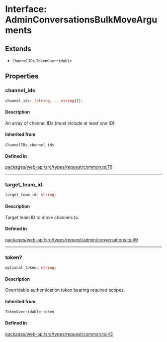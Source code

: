 # Interface: AdminConversationsBulkMoveArguments

## Extends

- `ChannelIDs`.`TokenOverridable`

## Properties

### channel\_ids

```ts
channel_ids: [string, ...string[]];
```

#### Description

An array of channel IDs (must include at least one ID).

#### Inherited from

`ChannelIDs.channel_ids`

#### Defined in

[packages/web-api/src/types/request/common.ts:76](https://github.com/slackapi/node-slack-sdk/blob/main/packages/web-api/src/types/request/common.ts#L76)

***

### target\_team\_id

```ts
target_team_id: string;
```

#### Description

Target team ID to move channels to.

#### Defined in

[packages/web-api/src/types/request/admin/conversations.ts:49](https://github.com/slackapi/node-slack-sdk/blob/main/packages/web-api/src/types/request/admin/conversations.ts#L49)

***

### token?

```ts
optional token: string;
```

#### Description

Overridable authentication token bearing required scopes.

#### Inherited from

`TokenOverridable.token`

#### Defined in

[packages/web-api/src/types/request/common.ts:43](https://github.com/slackapi/node-slack-sdk/blob/main/packages/web-api/src/types/request/common.ts#L43)
